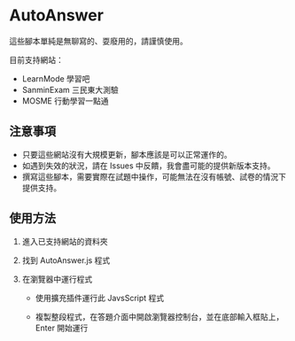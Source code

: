 # AutoAnswer

這些腳本單純是無聊寫的、耍廢用的，請謹慎使用。

目前支持網站：

- LearnMode 學習吧
- SanminExam 三民東大測驗
- MOSME 行動學習一點通

## 注意事項

- 只要這些網站沒有大規模更新，腳本應該是可以正常運作的。
- 如遇到失效的狀況，請在 Issues 中反饋，我會盡可能的提供新版本支持。
- 撰寫這些腳本，需要實際在試題中操作，可能無法在沒有帳號、試卷的情況下提供支持。

## 使用方法

1. 進入已支持網站的資料夾

2. 找到 AutoAnswer.js 程式

3. 在瀏覽器中運行程式

    - 使用擴充插件運行此 JavsScript 程式

    - 複製整段程式，在答題介面中開啟瀏覽器控制台，並在底部輸入框貼上，Enter 開始運行
